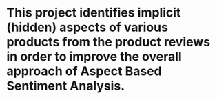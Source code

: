 # This project identifies implicit (hidden) aspects of various products from the product reviews in order to improve the overall approach of Aspect Based Sentiment Analysis.
